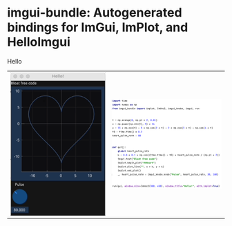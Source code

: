 # imgui-bundle: Autogenerated bindings for ImGui, ImPlot, and HelloImgui

Hello

<table>
    <tr>
<td> <img src="doc/images/heart.gif"> </td>
<td>  <img src="doc/images/heart_code.png" width="350"></td>
    </tr>
</table>
